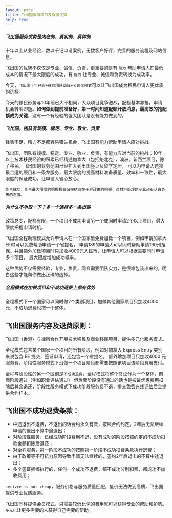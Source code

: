 ```yaml
---
layout: page
title: 飞出国服务项目及服务优势
help: true
---
```


<div  class="note info">
  <h5>飞出国服务优势是内在的，真实的，具体的</h5>
  <p>十年以上从业经验，数以千记申请案例，无数客户好评，完善的服务流程及网站信息。</p>
</div>

飞出国的优势不仅仅是专业、诚信、负责，更重要的是有 `能力` 帮助申请人在最低成本的情况下最大限度的成功，有 `能力` 让专业、诚信和负责转换为成功率。

今天，`飞出国十年经验+律师团队助阵+公司化模式`可以让飞出国成为移民申请人更优质的选择。

今天的移民形势与10年前已大不相同，大众项目竞争激烈，配额基本靠抢，申请机会转瞬即逝。**如何做到提前准备好，第一时间知道配额开放消息，最高效的抢配额成为关键**，没有一个有经验的强大团队是没有能力做到的。

<div class="note warning">
  <h5>飞出国，团队有规模、稳定、专业、敬业、负责</h5>
  <p>经验不足，精力不足都容易错失机会，飞出国有能力帮助申请人应对挑战。</p>
</div>

飞出国，团队有规模、稳定、专业、敬业、负责，有能力应对当前的挑战；10年以上技术移民经验的积累已经精通加拿大（包括魁北克），澳洲，新西兰项目，除了移民，飞出国的业务范围已经扩大到出国签证及留学定居，
可以为申请人选择最合适的项目和一条龙服务，最大限度的提高材料准备质量、效率和一致性，最大限度的保证成功，让申请人省心放心。

`能否成功，能否最大限度的把握机会归根结底在于对政策的把握，对材料处理的专业还有认真负责的态度。`

<div class="note unreleased">
  <h5>为什么不争取一下？多一个选择多一条出路</h5>
  <p>政策总变，配额有限，一个项目不成功申请另一个或同时申请2个以上项目，最大限度把握申请时机。</p>
</div>

飞出国全程助理模式允许申请人在一个国家里免费加做一个项目，例如申请加拿大EE时可以免费帮助申请一个省提名，
申请189的申请人可以同时帮助申请190州担保。并且额外加做项目时只加收4000元人民币，让申请人可以根据需要同时申请多个项目，
最大限度增加成功概率。

这种优势不仅需要经验，专业，负责，同样需要团队实力，是很难包装出来的，明白这些才能帮你做出正确的选择。

<!-- 飞出国技术移民全程服务费用统一为3.9万人民币，商业移民统一为5.0万人民币。阶段性服务单独定价。
所有费用可以使用人民币支付，也可以支付等值的港币或美元。 -->

<!-- <div class="mobile-side-scroller">
<table>
  <tr>
    <th>单项名称</th>
    <th>阶段性费用</th>
    <th>不成功扣费金额</th>
  </tr>
{% for item in site.data.fees %}
<tr>
<td><p><code class="output"> {{ item.program }} </code></p></td>
<td><p><code class="filter"> {{ item.fei }} </code></p></td>
<td><p><code> {{ item.tuifei }} </code></p></td>
</tr>
{% endfor %}
</table>
</div> -->

<!-- ## 飞出国全程与阶段性的区别： -->

<div class="note">
  <h5>全程模式在加做项目和不成功退费上都有优势</h5>
  <p>全程模式下一个国家可以同时做2个类别项目，加做其他国家项目只加收4000元，不成功退费也按一个整体。</p>
</div>

## 飞出国服务内容及退费原则：

飞出国（香港）与律所合作开展技术移民及商业移民项目，提供多元化服务模式。

全程模式包含某个国家一个项目的所有阶段，例如对加拿大 Express Entry 类别来说包含 EE 提交，签证申请，还包含一个省提名。
额外增加项目只加收4000 元服务费。阶段性服务模式下没做一个项目阶段都需要按照该项目该阶段费用支付。

全程与阶段性的另一个区别是`不成功退费`，全程模式将整个签证作为一个整体，前面阶段通过（例如职业评估通过）
但后面阶段没有通过的话也是按最优惠费用扣除后其余退还，阶段性服务模式下成功阶段服务费不退，提交<a href="http://pg.flyabroadvisa.com" target="_blank">免费在线评估</a>后会提供合约样本。

## 飞出国不成功退费条款：

- 中途退出不退费，不退出的话合约永久有效，按照合约约定，2年后无法继续申请的退出不算中途退出；
- 对阶段性服务，已经成功阶段费用不退，没有成功的阶段按照约定的不成功扣款金额扣除后退还；
- 对全程服务，第一阶段不成功的按照第一阶段不成功扣费条款执行退费；
- 由于政策等不可抗力原因导致申请无法继续的，签约2年后退出的不算中途退出；
- 多个签证捆绑执行的，任何一个成功不退费，都不成功分别扣费，都成功不加收费用；

`serivce is not cheap`，服务价格与服务质量匹配，低价无法做到高质，飞出国提供专业优质服务。

飞出国同样提供会员模式，只需要较低比例的费用就可以获得专业的帮助和护航。`多元化`让更多需要的人获得自己需要的帮助。
